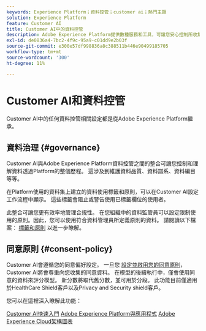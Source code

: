 ```yaml
---
keywords: Experience Platform；資料控管；customer ai；熱門主題
solution: Experience Platform
feature: Customer AI
title: Customer AI中的資料控管
description: Adobe Experience Platform提供數種服務和工具，可讓您安心控制所收集的體驗資料，以符合您的業務實務、法律義務和開發程式。
exl-id: de0836a4-7bc2-4f9c-95a9-c01dd9e2b03f
source-git-commit: e300e57df998836a8c388511b446e90499185705
workflow-type: tm+mt
source-wordcount: '300'
ht-degree: 11%

---
```


# Customer AI和資料控管

Customer AI中的任何資料控管相關設定都是從Adobe Experience Platform繼承。

## 資料治理 {#governance}

Customer AI與Adobe Experience Platform資料控管之間的整合可讓您控制和理解資料透過Platform的整個歷程。 這涉及到維護資料品質、資料譜系、資料編目等等。

在Platform使用的資料集上建立的資料使用標籤和原則，可以在Customer AI設定工作流程中顯示。 這些標籤會阻止或警告使用已標籤欄位的使用者。

此整合可讓您更有效率地管理合規性。 在您組織中的資料監管員可以設定限制使用的原則。因此，您可以使用符合資料管理員所定義原則的資料。 請閱讀以下檔案： [標籤和原則](https://experienceleague.adobe.com/docs/analytics-platform/using/cja-dataviews/data-governance.html) 以進一步瞭解。

## 同意原則 {#consent-policy}

Customer AI會遵循您的同意偏好設定。 一旦您 [設定並啟用您的同意原則](https://experienceleague.adobe.com/docs/experience-platform/data-governance/policies/user-guide.html?lang=zh-Hant#consent-policy)，Customer AI將會尊重向您收集的同意資料。 在模型的後續執行中，僅會使用同意的資料來評分模型。 新分數將取代舊分數，並可用於分段。 此功能目前僅適用於HealthCare Shield客戶以及Privacy and Security shield客戶。

您可以在這裡深入瞭解此功能：

[Customer AI快速入門](../../customer-ai/getting-started.md)
[Adobe Experience Platform與應用程式](https://experienceleague.adobe.com/docs/blueprints-learn/architecture/architecture-overview/platform-applications.html)
[Adobe Experience Cloud架構圖表](https://experienceleague.adobe.com/docs/blueprints-learn/architecture/architecture-overview/experience-cloud.html)
